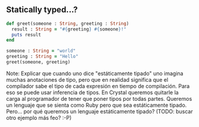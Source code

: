 ## Statically typed...?

```ruby
def greet(someone : String, greeting : String)
  result : String = "#{greeting} #{someone}!"
  puts result
end

someone : String = "world"
greeting : String = "Hello"
greet(someone, greeting)
```

Note:
Explicar que cuando uno dice "estáticamente tipado" uno imagina muchas
anotaciones de tipo, pero que en realidad significa que el compilador
sabe el tipo de cada expresión en tiempo de compilación. Para eso se
puede usar inferencia de tipos. En Crystal queremos quitarle la carga
al programador de tener que poner tipos por todas partes. Queremos un
lenguaje que se sienta como Ruby pero que sea estáticamente tipado.
Pero... por qué queremos un lenguaje estáticamente tipado?
(TODO: buscar otro ejemplo más feo? :-P)
